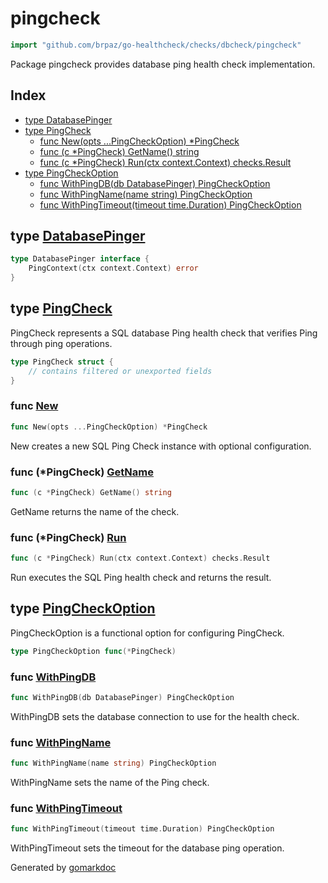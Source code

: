 <!-- Code generated by gomarkdoc. DO NOT EDIT -->

# pingcheck

```go
import "github.com/brpaz/go-healthcheck/checks/dbcheck/pingcheck"
```

Package pingcheck provides database ping health check implementation.

## Index

- [type DatabasePinger](<#DatabasePinger>)
- [type PingCheck](<#PingCheck>)
  - [func New\(opts ...PingCheckOption\) \*PingCheck](<#New>)
  - [func \(c \*PingCheck\) GetName\(\) string](<#PingCheck.GetName>)
  - [func \(c \*PingCheck\) Run\(ctx context.Context\) checks.Result](<#PingCheck.Run>)
- [type PingCheckOption](<#PingCheckOption>)
  - [func WithPingDB\(db DatabasePinger\) PingCheckOption](<#WithPingDB>)
  - [func WithPingName\(name string\) PingCheckOption](<#WithPingName>)
  - [func WithPingTimeout\(timeout time.Duration\) PingCheckOption](<#WithPingTimeout>)


<a name="DatabasePinger"></a>
## type [DatabasePinger](<https://github.com/brpaz/go-healthcheck/blob/master/checks/dbcheck/pingcheck/check.go#L15-L17>)



```go
type DatabasePinger interface {
    PingContext(ctx context.Context) error
}
```

<a name="PingCheck"></a>
## type [PingCheck](<https://github.com/brpaz/go-healthcheck/blob/master/checks/dbcheck/pingcheck/check.go#L20-L24>)

PingCheck represents a SQL database Ping health check that verifies Ping through ping operations.

```go
type PingCheck struct {
    // contains filtered or unexported fields
}
```

<a name="New"></a>
### func [New](<https://github.com/brpaz/go-healthcheck/blob/master/checks/dbcheck/pingcheck/check.go#L51>)

```go
func New(opts ...PingCheckOption) *PingCheck
```

New creates a new SQL Ping Check instance with optional configuration.

<a name="PingCheck.GetName"></a>
### func \(\*PingCheck\) [GetName](<https://github.com/brpaz/go-healthcheck/blob/master/checks/dbcheck/pingcheck/check.go#L66>)

```go
func (c *PingCheck) GetName() string
```

GetName returns the name of the check.

<a name="PingCheck.Run"></a>
### func \(\*PingCheck\) [Run](<https://github.com/brpaz/go-healthcheck/blob/master/checks/dbcheck/pingcheck/check.go#L71>)

```go
func (c *PingCheck) Run(ctx context.Context) checks.Result
```

Run executes the SQL Ping health check and returns the result.

<a name="PingCheckOption"></a>
## type [PingCheckOption](<https://github.com/brpaz/go-healthcheck/blob/master/checks/dbcheck/pingcheck/check.go#L27>)

PingCheckOption is a functional option for configuring PingCheck.

```go
type PingCheckOption func(*PingCheck)
```

<a name="WithPingDB"></a>
### func [WithPingDB](<https://github.com/brpaz/go-healthcheck/blob/master/checks/dbcheck/pingcheck/check.go#L37>)

```go
func WithPingDB(db DatabasePinger) PingCheckOption
```

WithPingDB sets the database connection to use for the health check.

<a name="WithPingName"></a>
### func [WithPingName](<https://github.com/brpaz/go-healthcheck/blob/master/checks/dbcheck/pingcheck/check.go#L30>)

```go
func WithPingName(name string) PingCheckOption
```

WithPingName sets the name of the Ping check.

<a name="WithPingTimeout"></a>
### func [WithPingTimeout](<https://github.com/brpaz/go-healthcheck/blob/master/checks/dbcheck/pingcheck/check.go#L44>)

```go
func WithPingTimeout(timeout time.Duration) PingCheckOption
```

WithPingTimeout sets the timeout for the database ping operation.

Generated by [gomarkdoc](<https://github.com/princjef/gomarkdoc>)

